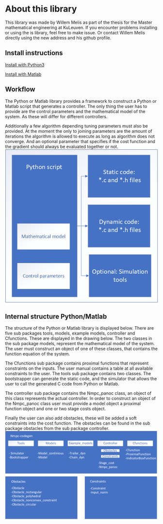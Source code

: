 # About this library
This library was made by Willem Melis as part of the thesis for the Master mathematical engineering at KuLeuven. If you encounter problems installing or using the is library, feel free to make issue. Or contact Willem Melis directly using the new address and his github profile.

## Install instructions
[Install with Python3](./install/Python_install.md)

[Install with Matlab](./install/Matlab_install.md)

## Workflow
The Python or Matlab library provides a framework to construct a Python or Matlab script that generates a controller. The only thing the user has to provide are the control parameters and the mathematical model of the system. As these will differ for different controllers.

Additionally a few algorithm depending tuning parameters must also be provided. At the moment the only to joining parameters are the amount of iterations the algorithm is allowed to execute as long as algorithm does not converge. And an optional parameter that specifies if the cost function and the gradient should always be evaluated together or not.
![alt text](img/nmpc_codegen_scheme.png "General scheme of the library")

## Internal structure Python/Matlab 
The structure of the Python or Matlab library is displayed below. There are five sub packages tools, models, example models, controller and Cfunctions. These are displayed in the drawing below. The two classes in the sub package models, represent the mathematical model of the system. The user must construct an object of one of these classes, that contains the function equation of the system.

The Cfunctions sub package contains proximal functions that represent constraints on the inputs. The user manual contains a table at all available constraints to the user. The tools sub package contains two classes. The bootstrapper can generate the static code, and the simulator that allows the user to call the generated C code from Python or Matlab.

The controller sub package contains the Nmpc_panoc class, an object of this class represents the actual controller. In order to construct an object of the Nmpc_panoc class user must provide a model object a proximal function object and one or two stage costs object.

Finally the user can also add obstacles, these will be added a soft constraints into the cost function. The obstacles can be found in the sub package obstacles from the sub package controller.
![alt text](img/nmpc_codegen_packages.png "General scheme of the library")
